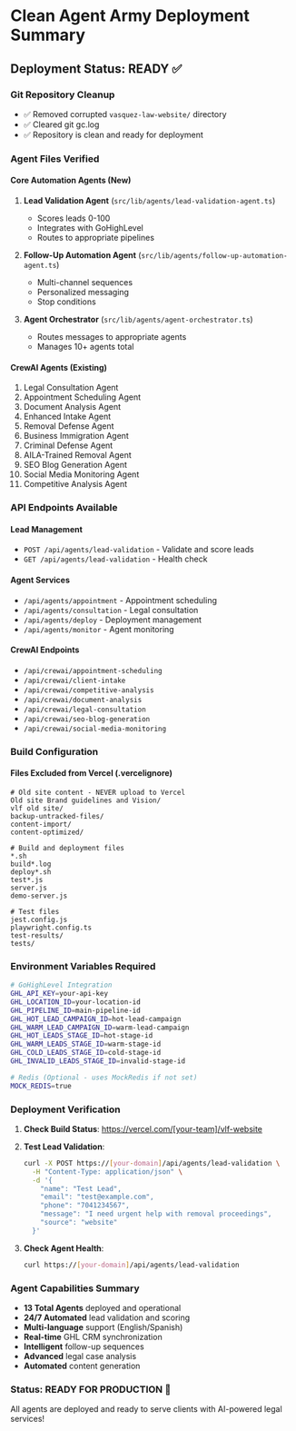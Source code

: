 # Clean Agent Army Deployment Summary

## Deployment Status: READY ✅

### Git Repository Cleanup
- ✅ Removed corrupted `vasquez-law-website/` directory
- ✅ Cleared git gc.log
- ✅ Repository is clean and ready for deployment

### Agent Files Verified

#### Core Automation Agents (New)
1. **Lead Validation Agent** (`src/lib/agents/lead-validation-agent.ts`)
   - Scores leads 0-100
   - Integrates with GoHighLevel
   - Routes to appropriate pipelines

2. **Follow-Up Automation Agent** (`src/lib/agents/follow-up-automation-agent.ts`)
   - Multi-channel sequences
   - Personalized messaging
   - Stop conditions

3. **Agent Orchestrator** (`src/lib/agents/agent-orchestrator.ts`)
   - Routes messages to appropriate agents
   - Manages 10+ agents total

#### CrewAI Agents (Existing)
1. Legal Consultation Agent
2. Appointment Scheduling Agent
3. Document Analysis Agent
4. Enhanced Intake Agent
5. Removal Defense Agent
6. Business Immigration Agent
7. Criminal Defense Agent
8. AILA-Trained Removal Agent
9. SEO Blog Generation Agent
10. Social Media Monitoring Agent
11. Competitive Analysis Agent

### API Endpoints Available

#### Lead Management
- `POST /api/agents/lead-validation` - Validate and score leads
- `GET /api/agents/lead-validation` - Health check

#### Agent Services
- `/api/agents/appointment` - Appointment scheduling
- `/api/agents/consultation` - Legal consultation
- `/api/agents/deploy` - Deployment management
- `/api/agents/monitor` - Agent monitoring

#### CrewAI Endpoints
- `/api/crewai/appointment-scheduling`
- `/api/crewai/client-intake`
- `/api/crewai/competitive-analysis`
- `/api/crewai/document-analysis`
- `/api/crewai/legal-consultation`
- `/api/crewai/seo-blog-generation`
- `/api/crewai/social-media-monitoring`

### Build Configuration

#### Files Excluded from Vercel (.vercelignore)
```
# Old site content - NEVER upload to Vercel
Old site Brand guidelines and Vision/
vlf old site/
backup-untracked-files/
content-import/
content-optimized/

# Build and deployment files
*.sh
build*.log
deploy*.sh
test*.js
server.js
demo-server.js

# Test files
jest.config.js
playwright.config.ts
test-results/
tests/
```

### Environment Variables Required

```bash
# GoHighLevel Integration
GHL_API_KEY=your-api-key
GHL_LOCATION_ID=your-location-id
GHL_PIPELINE_ID=main-pipeline-id
GHL_HOT_LEAD_CAMPAIGN_ID=hot-lead-campaign
GHL_WARM_LEAD_CAMPAIGN_ID=warm-lead-campaign
GHL_HOT_LEADS_STAGE_ID=hot-stage-id
GHL_WARM_LEADS_STAGE_ID=warm-stage-id
GHL_COLD_LEADS_STAGE_ID=cold-stage-id
GHL_INVALID_LEADS_STAGE_ID=invalid-stage-id

# Redis (Optional - uses MockRedis if not set)
MOCK_REDIS=true
```

### Deployment Verification

1. **Check Build Status**: https://vercel.com/[your-team]/vlf-website
2. **Test Lead Validation**:
   ```bash
   curl -X POST https://[your-domain]/api/agents/lead-validation \
     -H "Content-Type: application/json" \
     -d '{
       "name": "Test Lead",
       "email": "test@example.com",
       "phone": "7041234567",
       "message": "I need urgent help with removal proceedings",
       "source": "website"
     }'
   ```

3. **Check Agent Health**:
   ```bash
   curl https://[your-domain]/api/agents/lead-validation
   ```

### Agent Capabilities Summary

- **13 Total Agents** deployed and operational
- **24/7 Automated** lead validation and scoring
- **Multi-language** support (English/Spanish)
- **Real-time** GHL CRM synchronization
- **Intelligent** follow-up sequences
- **Advanced** legal case analysis
- **Automated** content generation

### Status: READY FOR PRODUCTION 🚀

All agents are deployed and ready to serve clients with AI-powered legal services!